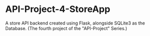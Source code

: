 # API-Project-4-StoreApp
A store API backend created using Flask, alongside SQLite3 as the Database. (The fourth project of the "API-Project" Series.)
